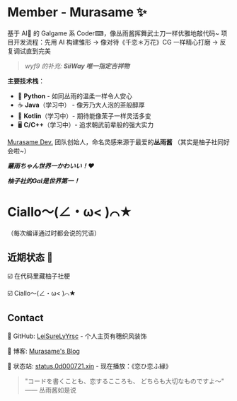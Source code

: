 # Member - Murasame ✨

基于 AI🤖 的 Galgame 系 Coder⌨，像丛雨酱挥舞武士刀一样优雅地敲代码~
项目开发流程：先用 AI 构建雏形 → 像对待《千恋＊万花》CG 一样精心打磨 → 反复调试直到完美

> *wyf9 的补充: **SiiWay 唯一指定吉祥物***

**主要技术栈**：
- 🐍 **Python** - 如同丛雨的温柔一样令人安心
- ☕ **Java**（学习中） - 像芳乃大人泡的茶般醇厚
- 📱 **Kotlin**（学习中）- 期待能像茉子一样灵活多变
- 🖥️ **C/C++**（学习中）- 追求朝武前辈般的强大实力

[Murasame Dev.](https://github.com/Murasame-Dev) 团队创始人，命名灵感来源于最爱的**丛雨酱**
（其实是柚子社同好会啦~）

***叢雨ちゃん世界一かわいい！❤***

***柚子社的Gal是世界第一！***

# **Ciallo～(∠・ω< )⌒★**

（每次编译通过时都会说的咒语）

## 近期状态 🌸

☑️ 在代码里藏柚子社梗

☑️ Ciallo～(∠・ω< )⌒★

## Contact

🍡 GitHub: [LeiSureLyYrsc](https://github.com/LeiSureLyYrsc) - 个人主页有穗织风装饰

📜 博客: [Murasame's Blog](https://0d000721.xin)

🎐 状态站: [status.0d000721.xin](https://status.0d000721.xin) - 现在播放：《恋ひ恋ふ縁》

> "コードを書くことも、恋するこころも、
> どちらも大切なものですよ～" —— 丛雨酱如是说
